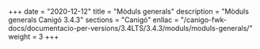 +++
date        = "2020-12-12"
title       = "Mòduls generals"
description = "Mòduls generals Canigó 3.4.3"
sections    = "Canigó"
enllac		= "/canigo-fwk-docs/documentacio-per-versions/3.4LTS/3.4.3/moduls/moduls-generals/"
weight		= 3
+++
